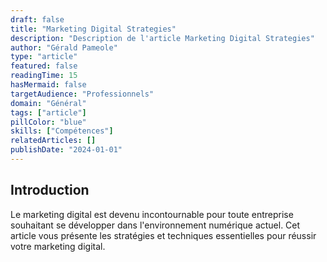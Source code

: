 ```yaml
---
draft: false
title: "Marketing Digital Strategies"
description: "Description de l'article Marketing Digital Strategies"
author: "Gérald Pameole"
type: "article"
featured: false
readingTime: 15
hasMermaid: false
targetAudience: "Professionnels"
domain: "Général"
tags: ["article"]
pillColor: "blue"
skills: ["Compétences"]
relatedArticles: []
publishDate: "2024-01-01"
---
```






## Introduction

Le marketing digital est devenu incontournable pour toute entreprise souhaitant se développer dans l'environnement numérique actuel. Cet article vous présente les stratégies et techniques essentielles pour réussir votre marketing digital.
